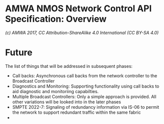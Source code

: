 # AMWA NMOS Network Control API Specification: Overview

_(c) AMWA 2017, CC Attribution-ShareAlike 4.0 International (CC BY-SA 4.0)_

# Future

The list of things that will be addressed in subsequent phases:

* Call backs: Asynchronous call backs from the network controller to the Broadcast Controller
* Diagnostics and Monitoring:  Supporting functionality using call backs to aid diagnostic and monitoriing capabilties.  
* Multiple Broadcast Controllers: Only a simple approach is provided. All other variations will be looked into in the later phases
* SMPTE 2022-7: Signaling of redundancy information via IS-06 to permit the network to support redundant traffic within the same fabric
* 

